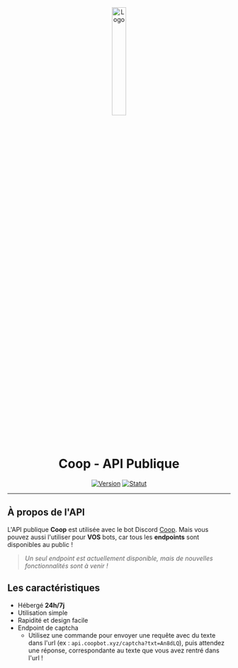 <div align="center">
  <a href="https://api.coopbot.xyz"><img src="https://github.com/20syldev/coop-api/blob/main/src/api.png" alt="Logo" width="25%" height="auto"></a>

# Coop - API Publique
  [![Version](https://img.shields.io/badge/Version%20:-v1.3.1-ee6464?labelColor=23272A)](https://github.com/20syldev/coop-api/releases/latest)
  [![Statut](https://img.shields.io/badge/Statut%20:-En%20ligne-42b85f?labelColor=23272A)](https://api.coopbot.xyz)
</div>

---

## À propos de l'API
L'API publique **Coop** est utilisée avec le bot Discord [Coop](https://coopbot.xyz). 
Mais vous pouvez aussi l'utiliser pour **VOS** bots, car tous les **endpoints** sont disponibles au public !
> *Un seul endpoint est actuellement disponible, mais de nouvelles fonctionnalités sont à venir !*

## Les caractéristiques
- Hébergé **24h/7j**
- Utilisation simple
- Rapidité et design facile
- Endpoint de captcha
  - Utilisez une commande pour envoyer une requête avec du texte dans l'url (ex : `api.coopbot.xyz/captcha?txt=An8dLQ`), puis attendez une réponse, correspondante au texte que vous avez rentré dans l'url !
